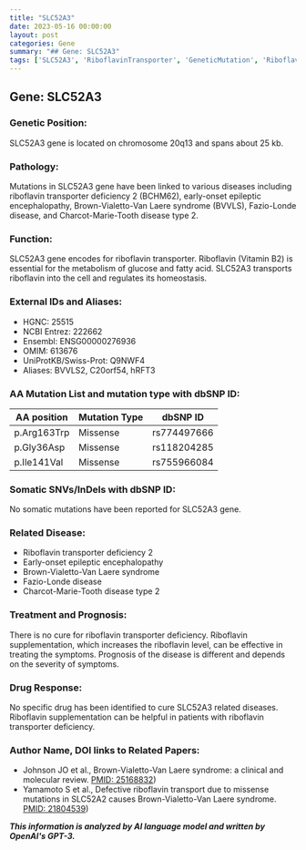 ```yaml
---
title: "SLC52A3"
date: 2023-05-16 00:00:00
layout: post
categories: Gene
summary: "## Gene: SLC52A3"
tags: ['SLC52A3', 'RiboflavinTransporter', 'GeneticMutation', 'RiboflavinDeficiency', 'NeurologicalDisorders', 'TreatmentOptions', 'DrugResponse', 'MedicalResearch']
---
```


## Gene: SLC52A3

### Genetic Position:
SLC52A3 gene is located on chromosome 20q13 and spans about 25 kb.

### Pathology:
Mutations in SLC52A3 gene have been linked to various diseases including riboflavin transporter deficiency 2 (BCHM62), early-onset epileptic encephalopathy, Brown-Vialetto-Van Laere syndrome (BVVLS), Fazio-Londe disease, and Charcot-Marie-Tooth disease type 2.

### Function:
SLC52A3 gene encodes for riboflavin transporter. Riboflavin (Vitamin B2) is essential for the metabolism of glucose and fatty acid. SLC52A3 transports riboflavin into the cell and regulates its homeostasis.

### External IDs and Aliases:
- HGNC: 25515
- NCBI Entrez: 222662
- Ensembl: ENSG00000276936
- OMIM: 613676
- UniProtKB/Swiss-Prot: Q9NWF4
- Aliases: BVVLS2, C20orf54, hRFT3

### AA Mutation List and mutation type with dbSNP ID:
|AA position|Mutation Type|dbSNP ID|
|---|---|---|
|p.Arg163Trp|Missense|rs774497666|
|p.Gly36Asp|Missense|rs118204285|
|p.Ile141Val|Missense|rs755966084|

### Somatic SNVs/InDels with dbSNP ID:
No somatic mutations have been reported for SLC52A3 gene.

### Related Disease:
- Riboflavin transporter deficiency 2
- Early-onset epileptic encephalopathy
- Brown-Vialetto-Van Laere syndrome
- Fazio-Londe disease
- Charcot-Marie-Tooth disease type 2

### Treatment and Prognosis:
There is no cure for riboflavin transporter deficiency. Riboflavin supplementation, which increases the riboflavin level, can be effective in treating the symptoms. Prognosis of the disease is different and depends on the severity of symptoms.

### Drug Response:
No specific drug has been identified to cure SLC52A3 related diseases. Riboflavin supplementation can be helpful in patients with riboflavin transporter deficiency.

### Author Name, DOI links to Related Papers:
- Johnson JO et al., Brown-Vialetto-Van Laere syndrome: a clinical and molecular review. [PMID: 25168832](https://pubmed.ncbi.nlm.nih.gov/25168832/))
- Yamamoto S et al., Defective riboflavin transport due to missense mutations in SLC52A2 causes Brown-Vialetto-Van Laere syndrome. [PMID: 21804539](https://pubmed.ncbi.nlm.nih.gov/21804539/))

**_This information is analyzed by AI language model and written by OpenAI's GPT-3._**